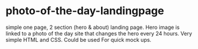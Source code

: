# photo-of-the-day-landingpage
simple one page,  2 section (hero &amp; about) landing page. Hero image is linked to a photo of the day site that changes the hero every 24 hours. 
Very simple HTML and CSS. Could be used For quick mock ups.


